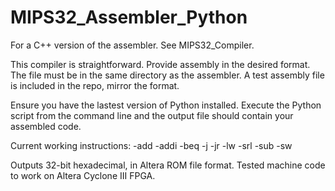 # MIPS32_Assembler_Python

For a C++ version of the assembler. See MIPS32_Compiler.

This compiler is straightforward.
Provide assembly in the desired format. The file must be in the same directory as the assembler. 
A test assembly file is included in the repo, mirror the format. 

Ensure you have the lastest version of Python installed. Execute the Python script from the command line and the output file
should contain your assembled code.

Current working instructions:
-add
-addi
-beq
-j
-jr
-lw
-srl
-sub
-sw

Outputs 32-bit hexadecimal, in Altera ROM file format. Tested machine code to work on Altera Cyclone III FPGA. 
